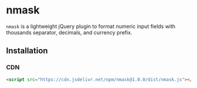 # nmask

`nmask` is a lightweight jQuery plugin to format numeric input fields with thousands separator, decimals, and currency prefix.

## Installation

### CDN

```html
<script src="https://cdn.jsdelivr.net/npm/nmask@1.0.0/dist/nmask.js"></script>
